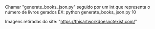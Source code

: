 Chamar "generate_books_json.py" seguido por um int que representa o número de livros gerados
EX: python generate_books_json.py 10

Imagens retiradas do site:
"https://thisartworkdoesnotexist.com/"
